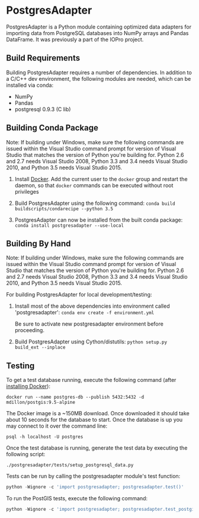 PostgresAdapter
===============

PostgresAdapter is a Python module containing optimized data adapters for importing
data from PostgreSQL databases into NumPy arrays and Pandas DataFrame. It was
previously a part of the IOPro project.

Build Requirements
------------------

Building PostgresAdapter requires a number of dependencies. In addition to a C/C++ dev
environment, the following modules are needed, which can be installed via conda:

* NumPy
* Pandas
* postgresql 0.9.3 (C lib)

Building Conda Package
----------------------

Note: If building under Windows, make sure the following commands are issued
within the Visual Studio command prompt for version of Visual Studio that
matches the version of Python you're building for.  Python 2.6 and 2.7 needs
Visual Studio 2008, Python 3.3 and 3.4 needs Visual Studio 2010, and Python
3.5 needs Visual Studio 2015.

1. Install [Docker](https://docs.docker.com/engine/installation/). Add the current user to the `docker` group and restart the daemon, so that `docker` commands can be executed without root privileges

1. Build PostgresAdapter using the following command:
   `conda build buildscripts/condarecipe --python 3.5`

1. PostgresAdapter can now be installed from the built conda package:
   `conda install postgresadapter --use-local`

Building By Hand
----------------

Note: If building under Windows, make sure the following commands are issued
within the Visual Studio command prompt for version of Visual Studio that
matches the version of Python you're building for.  Python 2.6 and 2.7 needs
Visual Studio 2008, Python 3.3 and 3.4 needs Visual Studio 2010, and Python
3.5 needs Visual Studio 2015.

For building PostgresAdapter for local development/testing:

1. Install most of the above dependencies into environment called 'postgresadapter':
   `conda env create -f environment.yml`

   Be sure to activate new postgresadapter environment before proceeding.

1. Build PostgresAdapter using Cython/distutils:
   `python setup.py build_ext --inplace`

Testing
-------

To get a test database running, execute the following command (after [installing Docker](https://docs.docker.com/engine/installation/)):
```
docker run --name postgres-db --publish 5432:5432 -d mdillon/postgis:9.5-alpine
```

The Docker image is a ~150MB download. Once downloaded it should take about 10 seconds for the database to start. Once the database is up you may connect to it over the command line:
```
psql -h localhost -U postgres
```

Once the test database is running, generate the test data by executing the following script:
```
./postgresadapter/tests/setup_postgresql_data.py
```

Tests can be run by calling the postgresadapter module's test function:
```python
python -Wignore -c 'import postgresadapter; postgresadapter.test()'
```

To run the PostGIS tests, execute the following command:
```python
python -Wignore -c 'import postgresadapter; postgresadapter.test_postgis()'
```

